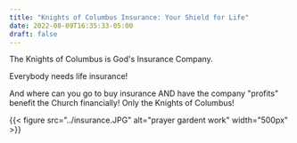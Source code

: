 ```yaml
---
title: "Knights of Columbus Insurance: Your Shield for Life"
date: 2022-08-09T16:35:33-05:00
draft: false
---
```

The Knights of Columbus is God's Insurance Company.
<!--more-->
Everybody needs life insurance!

And where can you go to buy insurance AND have the company "profits" benefit the Church financially! Only the Knights of Columbus!

{{< figure src="../insurance.JPG" alt="prayer gardent work" width="500px" >}}